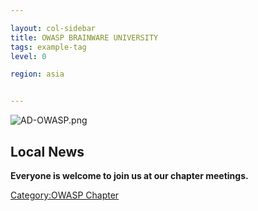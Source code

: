 ```yaml
---

layout: col-sidebar
title: OWASP BRAINWARE UNIVERSITY
tags: example-tag
level: 0

region: asia


---
```

![AD-OWASP.png](AD-OWASP.png "AD-OWASP.png")

## Local News


**Everyone is welcome to join us at our chapter meetings.**

[Category:OWASP Chapter](Category:OWASP_Chapter "wikilink")
